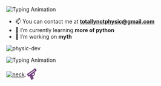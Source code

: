 <p align="left">
  <img src="https://readme-typing-svg.demolab.com/?font=Montserrat&size=25&duration=3650&pause=3000&color=F7F7F7&random=false&width=435&lines=physic%2C+a+bot+developer+in+slovakia" alt="Typing Animation">
</p>

- 📫 You can contact me at **totallynotphysic@gmail.com**
- 🔨 I’m currently learning **more of python**
- 👀 I’m working on **myth**

<p align="left">
  <img src="https://komarev.com/ghpvc/?username=physic-dev&label=Profile%20views&color=0e75b6&style=flat" alt="physic-dev" />
</p>

<p align="left">
  <img src="https://readme-typing-svg.demolab.com/?font=Montserrat&size=25&duration=3008&pause=3000&color=F7F7F7&random=false&width=435&lines=socials" alt="Typing Animation">
</p>
<p align="left">
  <a href="https://discord.gg/strict" target="blank">
    <img align="center" src="https://raw.githubusercontent.com/rahuldkjain/github-profile-readme-generator/master/src/images/icons/Social/discord.svg" alt="neck" height="30" width="40" />
  <a href="https://guns.lol/lavalink" target="blank">
    <img align="center" src="https://raw.githubusercontent.com/lavalink-dev/1/main/gunslol.png" alt="Guns.lol" height="30" width="30" />
  </a>
</p>
